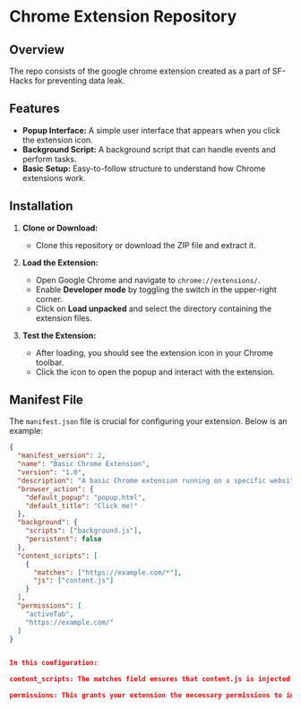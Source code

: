 # Chrome Extension Repository

## Overview
The repo consists of the google chrome extension created as a part of SF-Hacks for preventing data leak. 

## Features
- **Popup Interface:** A simple user interface that appears when you click the extension icon.
- **Background Script:** A background script that can handle events and perform tasks.
- **Basic Setup:** Easy-to-follow structure to understand how Chrome extensions work.

## Installation

1. **Clone or Download:**
   - Clone this repository or download the ZIP file and extract it.

2. **Load the Extension:**
   - Open Google Chrome and navigate to `chrome://extensions/`.
   - Enable **Developer mode** by toggling the switch in the upper-right corner.
   - Click on **Load unpacked** and select the directory containing the extension files.

3. **Test the Extension:**
   - After loading, you should see the extension icon in your Chrome toolbar.
   - Click the icon to open the popup and interact with the extension.


## Manifest File

The `manifest.json` file is crucial for configuring your extension. Below is an example:

```json
{
  "manifest_version": 2,
  "name": "Basic Chrome Extension",
  "version": "1.0",
  "description": "A basic Chrome extension running on a specific website.",
  "browser_action": {
    "default_popup": "popup.html",
    "default_title": "Click me!"
  },
  "background": {
    "scripts": ["background.js"],
    "persistent": false
  },
  "content_scripts": [
    {
      "matches": ["https://example.com/*"],
      "js": ["content.js"]
    }
  ],
  "permissions": [
    "activeTab",
    "https://example.com/"
  ]
}


In this configuration:

content_scripts: The matches field ensures that content.js is injected only on pages under https://example.com/*.

permissions: This grants your extension the necessary permissions to interact with the specified website.

```
